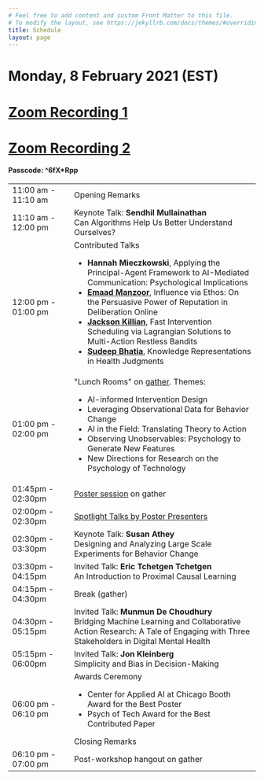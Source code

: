 ```yaml
---
# Feel free to add content and custom Front Matter to this file.
# To modify the layout, see https://jekyllrb.com/docs/themes/#overriding-theme-defaults
title: Schedule
layout: page
---
```


# Monday, 8 February 2021 (EST)
# <a href="https://zoom.us/rec/share/QeA-0OsOIpGOxkAx_X6ooJuApSPNrdPnMY6cF27H2_N3V_4HxIAIKAnWNTk34v5t.VMawEiuB7ZJ98HxN?startTime=1612800434000">Zoom Recording 1</a>
# <a href="https://zoom.us/rec/share/QeA-0OsOIpGOxkAx_X6ooJuApSPNrdPnMY6cF27H2_N3V_4HxIAIKAnWNTk34v5t.VMawEiuB7ZJ98HxN?startTime=1612824790000">Zoom Recording 2</a>
#### Passcode: ^6fX*Rpp
<table>
    <colgroup>
        <col width="25%" />
        <col width="75%" />
    </colgroup>
    <tbody>
        <tr>
            <td> 11:00 am - 11:10 am </td>
            <td> Opening Remarks </td>
        </tr>
        <tr>
            <td> 11:10 am - 12:00 pm </td>
            <td>
                Keynote Talk: <b>Sendhil Mullainathan</b> <br>
                Can Algorithms Help Us Better Understand Ourselves?
            </td>
        </tr>
        <tr>
            <td> 12:00 pm - 01:00 pm </td>
            <td>
                Contributed Talks
                <ul>
                    <li> <b>Hannah Mieczkowski</b>, Applying the Principal-Agent Framework to AI-Mediated Communication: Psychological Implications </li>
                    <li> <b><a href = "https://emaadmanzoor.com/">Emaad Manzoor</a></b>, Influence via Ethos: On the Persuasive Power of Reputation in Deliberation Online </li>
                    <li> <b><a href = "https://killian-34.github.io/">Jackson Killian</a></b>, Fast Intervention Scheduling via Lagrangian Solutions to Multi-Action Restless Bandits </li>
                    <li> <b><a href="http://web.sas.upenn.edu/cbs-lab/">Sudeep Bhatia</a></b>, Knowledge Representations in Health Judgments </li>
                </ul>
            </td>
        </tr>
        <tr>
            <td> 01:00 pm - 02:00 pm </td>
            <td>
                "Lunch Rooms" on <a href="https://gather.town/">gather</a>. Themes:
                <ul>
                    <li> AI-informed Intervention Design </li>
                    <li>  Leveraging Observational Data for Behavior Change </li>
                    <li> AI in the Field: Translating Theory to Action </li>
                    <li>Observing Unobservables: Psychology to Generate New Features </li>
                    <li>New Directions for Research on the Psychology of Technology </li>
                </ul>
            </td>
        </tr>
        <tr>
            <td> 01:45pm - 02:30pm </td>
            <td>
                <a href="https://ai4bc.github.io/ai4bc21/posters.html">Poster session</a> on gather
            </td>
        </tr>
        <tr>
            <td> 02:00pm - 02:30pm </td>
            <td>
                <a href="https://ai4bc.github.io/ai4bc21/posters.html">Spotlight Talks by Poster Presenters</a> 
            </td>
        </tr>
        <tr>
            <td> 02:30pm - 03:30pm </td>
            <td>
                Keynote Talk: <b>Susan Athey</b> <br>
                Designing and Analyzing Large Scale Experiments for Behavior Change
            </td>
        </tr>
        <tr>
            <td> 03:30pm - 04:15pm </td>
            <td>
                Invited Talk: <b>Eric Tchetgen Tchetgen</b> <br>
                An Introduction to Proximal Causal Learning
            </td>
        </tr>
        <tr>
            <td> 04:15pm - 04:30pm </td>
            <td>
                Break (gather)
            </td>
        </tr>
        <tr>
            <td> 04:30pm - 05:15pm </td>
            <td>
                Invited Talk: <b>Munmun De Choudhury</b> <br>
                Bridging Machine Learning and Collaborative Action Research: A Tale of Engaging with Three Stakeholders in Digital Mental Health
            </td>
        </tr>
        <tr>
            <td> 05:15pm - 06:00pm </td>
            <td>
                Invited Talk: <b>Jon Kleinberg</b> <br>
                Simplicity and Bias in Decision-Making
            </td>
        </tr>
        <tr>
            <td> 06:00 pm - 06:10 pm </td>
            <td>
                Awards Ceremony
                <ul>
                    <li> Center for Applied AI at Chicago Booth Award for the Best Poster </li>
                    <li> Psych of Tech Award for the Best Contributed Paper </li>
                </ul>
                Closing Remarks
            </td>
        </tr>
        <tr>
            <td> 06:10 pm - 07:00 pm </td>
            <td>
                Post-workshop hangout on gather
            </td>
        </tr>
    </tbody>
</table>


